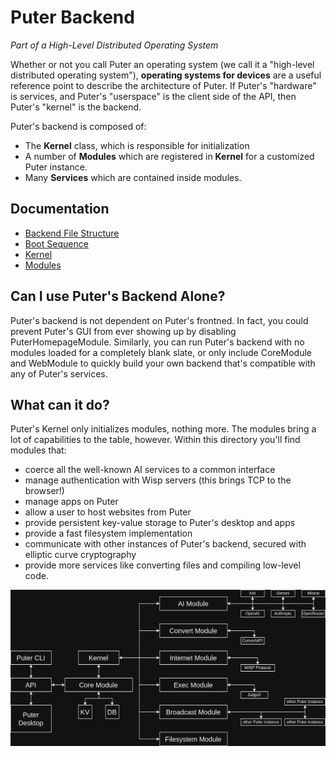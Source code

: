 # Puter Backend

_Part of a High-Level Distributed Operating System_

Whether or not you call Puter an operating system
(we call it a "high-level distributed operating system"),
**operating systems for devices** 
are a useful reference point to describe the architecture of Puter.
If Puter's "hardware" is services, and Puter's "userspace" is the
client side of the API, then Puter's "kernel" is the backend.

Puter's backend is composed of:
- The **Kernel** class, which is responsible for initialization
- A number of **Modules** which are registered in **Kernel** for a customized
  Puter instance.
- Many **Services** which are contained inside modules.

## Documentation

- [Backend File Structure](./doc/contributors/structure.md)
- [Boot Sequence](./doc/contributors/boot-sequence.md)
- [Kernel](./doc/Kernel.md)
- [Modules](./doc/contributors/modules.md)

## Can I use Puter's Backend Alone?

Puter's backend is not dependent on Puter's frontned. In fact, you could
prevent Puter's GUI from ever showing up by disabling PuterHomepageModule.
Similarly, you can run Puter's backend with no modules loaded for a completely
blank slate, or only include CoreModule and WebModule to quickly build your
own backend that's compatible with any of Puter's services.

## What can it do?

Puter's Kernel only initializes modules, nothing more. The modules bring a lot
of capabilities to the table, however. Within this directory you'll find modules that:
- coerce all the well-known AI services to a common interface
- manage authentication with Wisp servers (this brings TCP to the browser!)
- manage apps on Puter
- allow a user to host websites from Puter
- provide persistent key-value storage to Puter's desktop and apps
- provide a fast filesystem implementation
- communicate with other instances of Puter's backend,
  secured with elliptic curve cryptography
- provide more services like converting files and compiling low-level code.

![diagram of Puter backend connections](./doc/assets/puter-backend-map.drawio.png)
